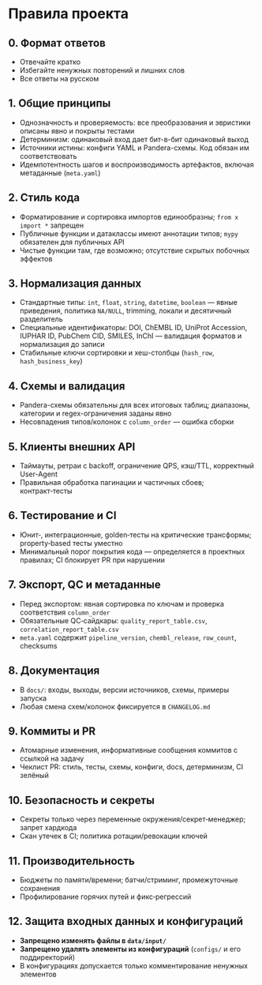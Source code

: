 # Правила проекта

## 0. Формат ответов
- Отвечайте кратко
- Избегайте ненужных повторений и лишних слов
- Все ответы на русском

## 1. Общие принципы
- Однозначность и проверяемость: все преобразования и эвристики описаны явно и покрыты тестами
- Детерминизм: одинаковый вход дает бит-в-бит одинаковый выход
- Источники истины: конфиги YAML и Pandera-схемы. Код обязан им соответствовать
- Идемпотентность шагов и воспроизводимость артефактов, включая метаданные (`meta.yaml`)

## 2. Стиль кода
- Форматирование и сортировка импортов единообразны; `from x import *` запрещен
- Публичные функции и датаклассы имеют аннотации типов; `mypy` обязателен для публичных API
- Чистые функции там, где возможно; отсутствие скрытых побочных эффектов

## 3. Нормализация данных
- Стандартные типы: `int`, `float`, `string`, `datetime`, `boolean` — явные приведения, политика `NA/NULL`, trimming, локали и десятичный разделитель
- Специальные идентификаторы: DOI, ChEMBL ID, UniProt Accession, IUPHAR ID, PubChem CID, SMILES, InChI — валидация форматов и нормализация до записи
- Стабильные ключи сортировки и хеш-столбцы (`hash_row`, `hash_business_key`)

## 4. Схемы и валидация
- Pandera-схемы обязательны для всех итоговых таблиц; диапазоны, категории и regex-ограничения заданы явно
- Несовпадения типов/колонок с `column_order` — ошибка сборки

## 5. Клиенты внешних API
- Таймауты, ретраи с backoff, ограничение QPS, кэш/TTL, корректный User-Agent
- Правильная обработка пагинации и частичных сбоев; контракт‑тесты

## 6. Тестирование и CI
- Юнит‑, интеграционные, golden‑тесты на критические трансформы; property‑based тесты уместно
- Минимальный порог покрытия кода — определяется в проектных правилах; CI блокирует PR при нарушении

## 7. Экспорт, QC и метаданные
- Перед экспортом: явная сортировка по ключам и проверка соответствия `column_order`
- Обязательные QC‑сайдкары: `quality_report_table.csv`, `correlation_report_table.csv`
- `meta.yaml` содержит `pipeline_version`, `chembl_release`, `row_count`, checksums

## 8. Документация
- В `docs/`: входы, выходы, версии источников, схемы, примеры запуска
- Любая смена схем/колонок фиксируется в `CHANGELOG.md`

## 9. Коммиты и PR
- Атомарные изменения, информативные сообщения коммитов с ссылкой на задачу
- Чеклист PR: стиль, тесты, схемы, конфиги, docs, детерминизм, CI зелёный

## 10. Безопасность и секреты
- Секреты только через переменные окружения/секрет‑менеджер; запрет хардкода
- Скан утечек в CI; политика ротации/ревокации ключей

## 11. Производительность
- Бюджеты по памяти/времени; батчи/стриминг, промежуточные сохранения
- Профилирование горячих путей и фикс‑регрессий

## 12. Защита входных данных и конфигураций
- **Запрещено изменять файлы в `data/input/`**
- **Запрещено удалять элементы из конфигураций** (`configs/` и его поддиректорий)
- В конфигурациях допускается только комментирование ненужных элементов
